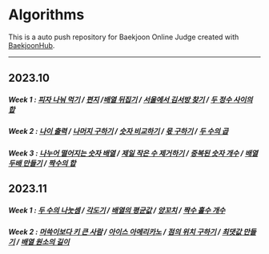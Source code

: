 # Algorithms
This is a auto push repository for Baekjoon Online Judge created with [BaekjoonHub](https://github.com/BaekjoonHub/BaekjoonHub).

<hr>

## 2023.10

 ##### Week 1 : <a href="https://github.com/yeheeshin/Algorithms/tree/main/프로그래머스/lv0/120814.%E2%80%85피자%E2%80%85나눠%E2%80%85먹기%E2%80%85（1）">피자 나눠 먹기</a> / <a href="https://github.com/yeheeshin/Algorithms/tree/main/프로그래머스/lv0/120898.%E2%80%85편지">편지</a> /<a href="https://github.com/yeheeshin/Algorithms/tree/main/프로그래머스/lv0/120814.%E2%80%85피자%E2%80%85나눠%E2%80%85먹기%E2%80%85（1）">배열 뒤집기</a> / <a href="https://github.com/yeheeshin/Algorithms/tree/main/프로그래머스/lv1/12919.%E2%80%85서울에서%E2%80%85김서방%E2%80%85찾기">서울에서 김서방 찾기</a> / <a href="https://github.com/yeheeshin/Algorithms/tree/main/프로그래머스/lv1/12912.%E2%80%85두%E2%80%85정수%E2%80%85사이의%E2%80%85합">두 정수 사이의 합</a>

##### Week 2 : <a href="https://github.com/yeheeshin/Algorithms/tree/main/프로그래머스/unrated/120820.%E2%80%85나이%E2%80%85출력">나이 출력</a> / <a href="https://github.com/yeheeshin/Algorithms/tree/main/%ED%94%84%EB%A1%9C%EA%B7%B8%EB%9E%98%EB%A8%B8%EC%8A%A4/unrated/120810.%E2%80%85%EB%82%98%EB%A8%B8%EC%A7%80%E2%80%85%EA%B5%AC%ED%95%98%EA%B8%B0">나머지 구하기</a> / <a href="https://github.com/yeheeshin/Algorithms/tree/main/%ED%94%84%EB%A1%9C%EA%B7%B8%EB%9E%98%EB%A8%B8%EC%8A%A4/unrated/120807.%E2%80%85%EC%88%AB%EC%9E%90%E2%80%85%EB%B9%84%EA%B5%90%ED%95%98%EA%B8%B0">숫자 비교하기</a> / <a href="https://github.com/yeheeshin/Algorithms/tree/main/%ED%94%84%EB%A1%9C%EA%B7%B8%EB%9E%98%EB%A8%B8%EC%8A%A4/unrated/120805.%E2%80%85%EB%AA%AB%E2%80%85%EA%B5%AC%ED%95%98%EA%B8%B0">몫 구하기</a> / <a href="https://github.com/yeheeshin/Algorithms/tree/main/%ED%94%84%EB%A1%9C%EA%B7%B8%EB%9E%98%EB%A8%B8%EC%8A%A4/unrated/120804.%E2%80%85%EB%91%90%E2%80%85%EC%88%98%EC%9D%98%E2%80%85%EA%B3%B1">두 수의 곱</a>

##### Week 3 : <a href="https://github.com/yeheeshin/Algorithms/commit/cab5bdc85f55f9bc4bd0263dc53283158419fc2f">나누어 떨어지는 숫자 배열</a> / <a href="https://github.com/yeheeshin/Algorithms/tree/main/프로그래머스/1/12935.%E2%80%85제일%E2%80%85작은%E2%80%85수%E2%80%85제거하기">제일 작은 수 제거하기</a> / <a href="https://github.com/yeheeshin/Algorithms/tree/main/프로그래머스/unrated/120583.%E2%80%85중복된%E2%80%85숫자%E2%80%85개수">중복된 숫자 개수</a> / <a href="https://github.com/yeheeshin/Algorithms/tree/main/프로그래머스/unrated/120809.%E2%80%85배열%E2%80%85두배%E2%80%85만들기">배열 두배 만들기</a> / <a href="https://github.com/yeheeshin/Algorithms/tree/main/프로그래머스/unrated/120831.%E2%80%85짝수의%E2%80%85합">짝수의 합</a>

## 2023.11

##### Week 1 : <a href="https://github.com/yeheeshin/Algorithms/tree/main/프로그래머스/unrated/120806.%E2%80%85두%E2%80%85수의%E2%80%85나눗셈">두 수의 나눗셈</a> / <a href="https://github.com/yeheeshin/Algorithms/tree/main/프로그래머스/unrated/120829.%E2%80%85각도기">각도기</a> / <a href="https://github.com/yeheeshin/Algorithms/tree/main/프로그래머스/unrated/120817.%E2%80%85배열의%E2%80%85평균값">배열의 평균값</a> / <a href="https://github.com/yeheeshin/Algorithms/tree/main/프로그래머스/unrated/120830.%E2%80%85양꼬치">양꼬치</a> / <a href="https://github.com/yeheeshin/Algorithms/tree/main/프로그래머스/unrated/120824.%E2%80%85짝수%E2%80%85홀수%E2%80%85개수">짝수 홀수 개수</a>

##### Week 2 : <a href="https://github.com/yeheeshin/Algorithms/tree/main/프로그래머스/unrated/120585.%E2%80%85머쓱이보다%E2%80%85키%E2%80%85큰%E2%80%85사람">머쓱이보다 키 큰 사람</a> / <a href="https://github.com/yeheeshin/Algorithms/tree/main/프로그래머스/unrated/120819.%E2%80%85아이스%E2%80%85아메리카노">아이스 아메리카노</a> / <a href="https://github.com/yeheeshin/Algorithms/tree/main/프로그래머스/unrated/120841.%E2%80%85점의%E2%80%85위치%E2%80%85구하기">점의 위치 구하기</a> / <a href="https://github.com/yeheeshin/Algorithms/tree/main/프로그래머스/unrated/120847.%E2%80%85최댓값%E2%80%85만들기%E2%80%85（1）">최댓값 만들기</a> / <a href="https://github.com/yeheeshin/Algorithms/tree/main/프로그래머스/unrated/120854.%E2%80%85배열%E2%80%85원소의%E2%80%85길이">배열 원소의 길이</a>
